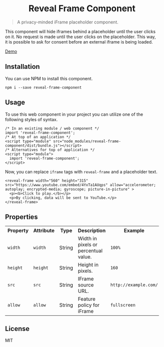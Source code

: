 <div align="center">
<h1>Reveal Frame Component</h1>
</div>

> A privacy-minded iFrame placeholder component.

This component will hide iframes behind a placeholder until the user clicks on it. No request is made until the user clicks on the placeholder. This way, it is possible to ask for consent before an external iframe is being loaded.

[Demo](https://vwochnik.github.io/reveal-frame-component/demo.html)

## Installation

You can use NPM to install this component.

```
npm i --save reveal-frame-component
```

## Usage

To use this web component in your project you can utilize one of the following styles of syntax.

```
/* In an existing module / web component */
import 'reveal-frame-component';
/* At top of an application */
<script type="module" src="node_modules/reveal-frame-component/dist/bundle.js"></script>
/* Alternatives for top of application */
<script type="module">
  import 'reveal-frame-component';
</script>
```

Now, you can replace `iframe` tags with `reveal-frame` and a placeholder text.

```
<reveal-frame width="560" height="315" src="https://www.youtube.com/embed/4YxTa1AUqps" allow="accelerometer; autoplay; encrypted-media; gyroscope; picture-in-picture" >
  <p><b>Click to play.</b></p>
  <p>By clicking, data will be sent to YouTube.</p>
</reveal-frame>
```

## Properties

<table>
  <tr>
    <th>Property</th>
    <th>Attribute</th>
    <th>Type</th>
    <th>Description</th>
    <th>Example</th>
  </tr>
  <tr>
    <td><code>width</code></td>
    <td><code>width</code></td>
    <td>String</td>
    <td>Width in pixels or percentual value.</td>
    <td><code>100%</code></td>
  </tr>
  <tr>
    <td><code>height</code></td>
    <td><code>height</code></td>
    <td>String</td>
    <td>Height in pixels.</td>
    <td><code>160</code></td>
  </tr>
  <tr>
    <td><code>src</code></td>
    <td><code>src</code></td>
    <td>String</td>
    <td>IFrame source URL.</td>
    <td><code>http://example.com/</code></td>
  </tr>
  <tr>
    <td><code>allow</code></td>
    <td><code>allow</code></td>
    <td>String</td>
    <td>Feature policy for iFrame</td>
    <td><code>fullscreen</code></td>
  </tr>
</table>

## License

MIT
